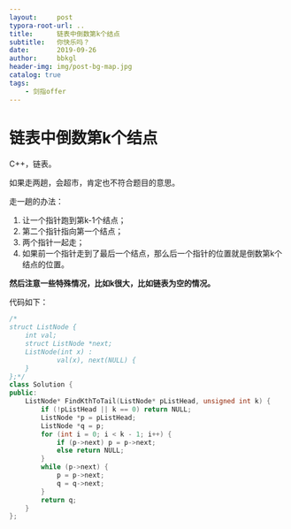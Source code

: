 ```yaml
---
layout:     post
typora-root-url: ..
title:      链表中倒数第k个结点
subtitle:   你快乐吗？
date:       2019-09-26
author:     bbkgl
header-img: img/post-bg-map.jpg
catalog: true
tags:
    - 剑指offer
---
```


# 链表中倒数第k个结点

C++，链表。

如果走两趟，会超市，肯定也不符合题目的意思。

走一趟的办法：

1. 让一个指针跑到第k-1个结点；
2. 第二个指针指向第一个结点；
3. 两个指针一起走；
4. 如果前一个指针走到了最后一个结点，那么后一个指针的位置就是倒数第k个结点的位置。

**然后注意一些特殊情况，比如k很大，比如链表为空的情况。**

代码如下：

```cpp
/*
struct ListNode {
	int val;
	struct ListNode *next;
	ListNode(int x) :
			val(x), next(NULL) {
	}
};*/
class Solution {
public:
    ListNode* FindKthToTail(ListNode* pListHead, unsigned int k) {
        if (!pListHead || k == 0) return NULL;
        ListNode *p = pListHead;
        ListNode *q = p;
        for (int i = 0; i < k - 1; i++) {
            if (p->next) p = p->next;
            else return NULL;
        }
        while (p->next) {
            p = p->next;
            q = q->next;
        }
        return q;
    }
};
```







